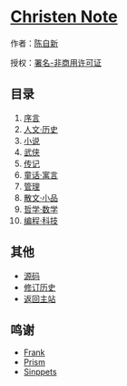# [Christen Note]()

作者：[陈自新](http://chenzixin.com)

授权：<a rel="license" href="http://creativecommons.org/licenses/by-nc/4.0/">署名-非商用许可证</a>

## 目录
1. [序言](#README)
1. [人文·历史](#docs/history)
1. [小说](#docs/novel)
1. [武侠](#docs/swordsman)
1. [传记](#docs/biography)
1. [童话·寓言](#docs/fairytales)
1. [管理](#docs/manage)
1. [散文·小品](#docs/essay)
1. [哲学·数学](#docs/philosophy)
1. [编程·科技](#docs/program)

## 其他
- [源码](https://github.com/hiclick/hiclick.github.com)
- [修订历史](https://github.com/hiclick/hiclick.github.com/graphs/commit-activity)
- [返回主站](http://christen.cn)

## 鸣谢
- [Frank](http://www.ruanyifeng.com/home.html)
- [Prism](http://christen.cn/doc/prism.html)
- [Sinppets](http://christen.cn/doc/syntax.html)
